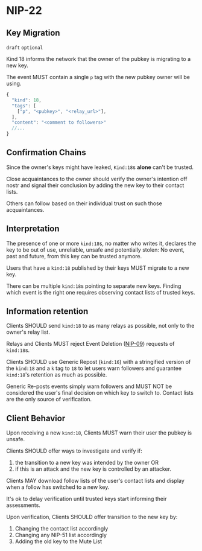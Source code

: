 NIP-22
======

Key Migration
-------------

`draft` `optional`

Kind 18 informs the network that the owner of the pubkey is migrating to a new key. 

The event MUST contain a single `p` tag with the new pubkey owner will be using. 

```js
{
  "kind": 18,   
  "tags": [
    ["p", "<pubkey>", "<relay_url>"],
  ],
  "content": "<comment to followers>"
  //...
}
```

## Confirmation Chains

Since the owner's keys might have leaked, `Kind:18`s **alone** can't be trusted. 

Close acquaintances to the owner should verify the owner's intention off nostr and signal their conclusion by adding the new key to their contact lists. 

Others can follow based on their individual trust on such those acquaintances.

## Interpretation

The presence of one or more `kind:18`s, no matter who writes it, declares the key to be out of use, unreliable, unsafe and potentially stolen: No event, past and future, from this key can be trusted anymore.  

Users that have a `kind:18` published by their keys MUST migrate to a new key. 

There can be multiple `kind:18`s pointing to separate new keys. Finding which event is the right one requires observing contact lists of trusted keys.

## Information retention

Clients SHOULD send `kind:18` to as many relays as possible, not only to the owner's relay list.  

Relays and Clients MUST reject Event Deletion ([NIP-09](09.md)) requests of `kind:18`s.

Clients SHOULD use Generic Repost (`kind:16`) with a stringified version of the `kind:18` and a `k` tag to `18` to let users warn followers and guarantee `kind:18`'s retention as much as possible.

Generic Re-posts events simply warn followers and MUST NOT be considered the user's final decision on which key to switch to. Contact lists are the only source of verification.  

## Client Behavior

Upon receiving a new `kind:18`, Clients MUST warn their user the pubkey is unsafe. 

Clients SHOULD offer ways to investigate and verify if: 
1. the transition to a new key was intended by the owner OR 
2. if this is an attack and the new key is controlled by an attacker.

Clients MAY download follow lists of the user's contact lists and display when a follow has switched to a new key. 

It's ok to delay verification until trusted keys start informing their assessments.

Upon verification, Clients SHOULD offer transition to the new key by: 
1. Changing the contact list accordingly
2. Changing any NIP-51 list accordingly 
3. Adding the old key to the Mute List
